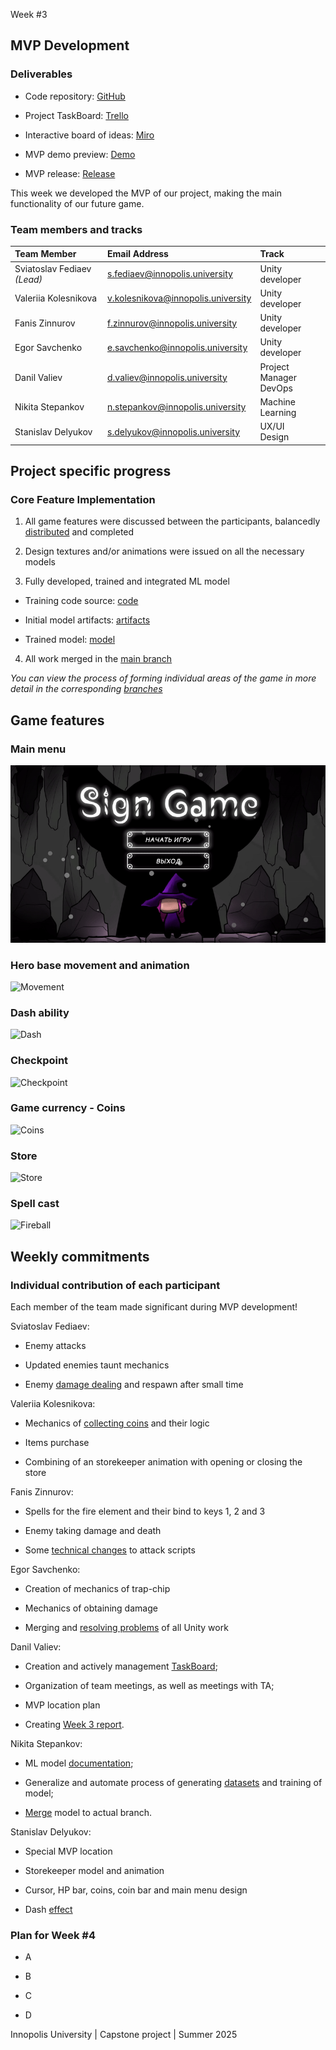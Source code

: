 Week \#3

## MVP Development

### **Deliverables**

* Code repository: [GitHub](https://github.com/IU-Capstone-Project-2025/SignGame)

* Project TaskBoard: [Trello](https://trello.com/b/g98QWgRE/sign-game)

* Interactive board of ideas: [Miro](https://miro.com/welcomeonboard/NjllanVudnhUd2Fhd3RGQUpCMlN0S3d2Nm9SakkrNzI1YVhsK0VKYmZpQkR6Titjc2xycjRyNnpYRTNGRTlvNyt5anpZa3R4TkZVUEdwNjIwdDVTcjdqQksyeUJBbTcreDg3cXNHWllsZFk2VWlhSHRvTTJ2aU5uU3BuR2hvRG5NakdSWkpBejJWRjJhRnhhb1UwcS9BPT0hdjE=?share_link_id=131423753479)

* MVP demo preview: [Demo]()

* MVP release: [Release]()

This week we developed the MVP of our project, making the main functionality of our future game.

### Team members and tracks

| Team Member |  Email Address | Track | 
| :----  | :---- | :---- |
| Sviatoslav Fediaev *(Lead)*  | [s.fediaev@innopolis.university](mailto:s.fediaev@innopolis.university) | Unity developer | 
| Valeriia Kolesnikova  | [v.kolesnikova@innopolis.university](mailto:v.kolesnikova@innopolis.university) | Unity developer | 
| Fanis Zinnurov  | [f.zinnurov@innopolis.university](mailto:f.zinnurov@innopolis.university) | Unity developer | 
| Egor Savchenko  | [e.savchenko@innopolis.university](mailto:e.savchenko@innopolis.university) | Unity developer | 
| Danil Valiev  | [d.valiev@innopolis.university](mailto:d.valiev@innopolis.university) | Project Manager<br>DevOps| 
| Nikita Stepankov  | [n.stepankov@innopolis.university](mailto:n.stepankov@innopolis.university) | Machine Learning | 
| Stanislav Delyukov  | [s.delyukov@innopolis.university](mailto:s.delyukov@innopolis.university) | UX/UI<br>Design | 

## Project specific progress

### Core Feature Implementation

1. All game features were discussed between the participants, balancedly [distributed](https://trello.com/b/g98QWgRE/sign-game) and completed

2. Design textures and/or animations were issued on all the necessary models

3. Fully developed, trained and integrated ML model

- Training code source: [code](https://github.com/IU-Capstone-Project-2025/SignGame/blob/main/static_ml/model.py)

- Initial model artifacts: [artifacts](https://github.com/IU-Capstone-Project-2025/SignGame/blob/main/static_ml/test_dataset_generation.ipynb)

- Trained model: [model](https://github.com/IU-Capstone-Project-2025/SignGame/blob/main/static_ml/CNNModelC%23/CNN_model.onnx)

4. All work merged in the [main branch](https://github.com/IU-Capstone-Project-2025/SignGame)

*You can view the process of forming individual areas of the game in more detail in the corresponding [branches](https://github.com/IU-Capstone-Project-2025/SignGame/branches)*

## Game features

### Main menu

![Main menu](https://github.com/IU-Capstone-Project-2025/SignGame/blob/reports/assets/MainMenu.gif)

### Hero base movement and animation

![Movement](https://github.com/IU-Capstone-Project-2025/SignGame/blob/reports/assets/Movement.gif)

### Dash ability

![Dash](https://github.com/IU-Capstone-Project-2025/SignGame/blob/reports/assets/dash.gif)

### Checkpoint

![Checkpoint](https://github.com/IU-Capstone-Project-2025/SignGame/blob/reports/assets/checkpoint.gif)

### Game currency - Coins

![Coins](https://github.com/IU-Capstone-Project-2025/SignGame/blob/reports/assets/coins.gif)

### Store

![Store](https://github.com/IU-Capstone-Project-2025/SignGame/blob/reports/assets/store.gif)

### Spell cast

![Fireball](https://github.com/IU-Capstone-Project-2025/SignGame/blob/reports/assets/spell.gif)

## Weekly commitments

### Individual contribution of each participant

Each member of the team made significant during MVP development!

Sviatoslav Fediaev:

* Enemy attacks
  
* Updated enemies taunt mechanics 
  
* Enemy [damage dealing](https://github.com/IU-Capstone-Project-2025/SignGame/commit/18d2caf8dafcbb240593fb164d7d68a8ad92d1f3) and respawn after small time

Valeriia Kolesnikova:

* Mechanics of [collecting coins](https://github.com/IU-Capstone-Project-2025/SignGame/commit/ea56c60c43a63636a54d5757b8e09d0fa6fcfdd1) and their logic

* Items purchase 

* Combining of an storekeeper animation with opening or closing the store 

Fanis Zinnurov:

* Spells for the fire element and their bind to keys 1, 2 and 3

* Enemy taking damage and death
 
* Some [technical changes](https://github.com/IU-Capstone-Project-2025/SignGame/commit/10821f94f7dbe20b16831fcc2bb29088d6723e54) to attack scripts

Egor Savchenko:

* Creation of mechanics of trap-chip

* Mechanics of obtaining damage

* Merging and [resolving problems](https://github.com/IU-Capstone-Project-2025/SignGame/commit/dd100336a94ceae10005f302679562d22573ef12) of all Unity work

Danil Valiev:

* Creation and actively management [TaskBoard](https://trello.com/b/g98QWgRE/sign-game);
  
* Organization of team meetings, as well as meetings with TA;

* MVP location plan

* Creating [Week 3 report](https://github.com/IU-Capstone-Project-2025/SignGame/blob/reports/week3.md).

Nikita Stepankov:

* ML model [documentation](https://github.com/IU-Capstone-Project-2025/SignGame/blob/main/static_ml/doc.md);
  
* Generalize and automate process of generating [datasets](https://github.com/IU-Capstone-Project-2025/SignGame/blob/main/static_ml/test_dataset_generation.ipynb) and training of model;

* [Merge](https://github.com/IU-Capstone-Project-2025/SignGame/pull/11) model to actual branch.

Stanislav Delyukov:

* Special MVP location

* Storekeeper model and animation

* Cursor, HP bar, coins, coin bar and main menu design

* Dash [effect](https://github.com/IU-Capstone-Project-2025/SignGame/commit/9554e9ad7689ff3a1e4ffe88ca94c3b031f2cb0c) 

### Plan for Week #4

* A
  
* B
  
* C
  
* D

Innopolis University | Capstone project | Summer 2025
